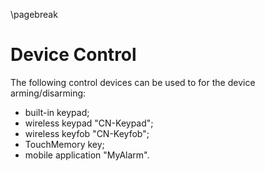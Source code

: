 \pagebreak

# Device Control

The following control devices can be used to for the device arming/disarming:

* built-in keypad;
* wireless keypad "CN-Keypad";
* wireless keyfob "CN-Keyfob";
* TouchMemory key;
* mobile application "MyAlarm".
